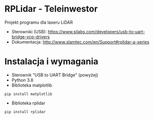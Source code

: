 # RPLidar - Teleinwestor
Projekt programu dla laseru LiDAR

- Sterowniki (USB): https://www.silabs.com/developers/usb-to-uart-bridge-vcp-drivers
- Dokumentacja: http://www.slamtec.com/en/Support#rplidar-a-series

# Instalacja i wymagania
- Sterownik "USB to UART Bridge" (powyżej)
- Python 3.8
- Biblioteka matplotlib
 ```batch
pip install matplotlib
```
- Biblioteka rplidar
 ```batch
pip install rplidar
```


